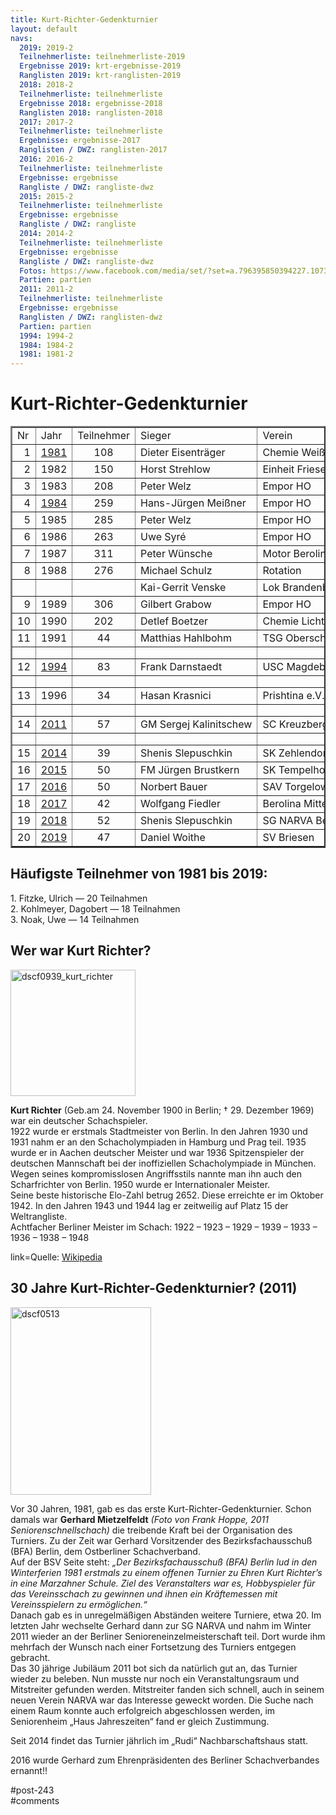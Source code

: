 ```yaml
---
title: Kurt-Richter-Gedenkturnier 
layout: default
navs:
  2019: 2019-2
  Teilnehmerliste: teilnehmerliste-2019
  Ergebnisse 2019: krt-ergebnisse-2019
  Ranglisten 2019: krt-ranglisten-2019
  2018: 2018-2
  Teilnehmerliste: teilnehmerliste
  Ergebnisse 2018: ergebnisse-2018
  Ranglisten 2018: ranglisten-2018
  2017: 2017-2
  Teilnehmerliste: teilnehmerliste
  Ergebnisse: ergebnisse-2017
  Ranglisten / DWZ: ranglisten-2017
  2016: 2016-2
  Teilnehmerliste: teilnehmerliste
  Ergebnisse: ergebnisse
  Rangliste / DWZ: rangliste-dwz
  2015: 2015-2
  Teilnehmerliste: teilnehmerliste
  Ergebnisse: ergebnisse
  Rangliste / DWZ: rangliste
  2014: 2014-2
  Teilnehmerliste: teilnehmerliste
  Ergebnisse: ergebnisse
  Rangliste / DWZ: rangliste-dwz
  Fotos: https://www.facebook.com/media/set/?set=a.796395850394227.1073741841.214119148621903&type=1
  Partien: partien
  2011: 2011-2
  Teilnehmerliste: teilnehmerliste
  Ergebnisse: ergebnisse
  Ranglisten / DWZ: ranglisten-dwz
  Partien: partien
  1994: 1994-2
  1984: 1984-2
  1981: 1981-2
---
```

<div class="post-243 page type-page status-publish hentry" id="post-243">
<h1 class="entry-title">Kurt-Richter-Gedenkturnier</h1>
<div class="entry-content">
<table border="2" width="464">
<tbody>
<tr class="xl6717289" style="height: 14.25pt;">
<td class="xl6717289" height="19" style="height: 14.25pt; width: 15pt;" width="20">Nr</td>
<td class="xl6717289" style="width: 29pt;" width="35">Jahr</td>
<td class="xl6717289" style="width: 65pt;" width="80">Teilnehmer</td>
<td class="xl6717289" style="width: 119pt;" width="158">Sieger</td>
<td class="xl6717289" style="width: 121pt;" width="161">Verein</td>
</tr>
<tr style="height: 14.25pt;">
<td align="right" class="xl1517289" height="19" style="height: 14.25pt;">1</td>
<td class="xl6717289"><a href="http://www.narva-schach.de/wordpress/kurt-richter-turnier/1981-2/">1981</a></td>
<td class="xl6717289" style="text-align: center;">108</td>
<td class="xl1517289">Dieter Eisenträger</td>
<td class="xl1517289" nowrap="nowrap">Chemie Weißensee</td>
</tr>
<tr style="height: 14.25pt;">
<td align="right" class="xl1517289" height="19" style="height: 14.25pt;">2</td>
<td class="xl6717289">1982</td>
<td class="xl6717289" style="text-align: center;">150</td>
<td class="xl1517289">Horst Strehlow</td>
<td class="xl1517289">Einheit Friesen</td>
</tr>
<tr style="height: 14.25pt;">
<td align="right" class="xl1517289" height="19" style="height: 14.25pt;">3</td>
<td class="xl6717289">1983</td>
<td class="xl6717289" style="text-align: center;">208</td>
<td class="xl1517289">Peter Welz</td>
<td class="xl1517289">Empor HO</td>
</tr>
<tr style="height: 14.25pt;">
<td align="right" class="xl1517289" height="19" style="height: 14.25pt;">4</td>
<td class="xl6717289"><a href="http://www.narva-schach.de/wordpress/kurt-richter-turnier/1984-2/">1984</a></td>
<td class="xl6717289" style="text-align: center;">259</td>
<td class="xl1517289" nowrap="nowrap">Hans-Jürgen Meißner</td>
<td class="xl1517289">Empor HO</td>
</tr>
<tr style="height: 14.25pt;">
<td align="right" class="xl1517289" height="19" style="height: 14.25pt;">5</td>
<td class="xl6717289">1985</td>
<td class="xl6717289" style="text-align: center;">285</td>
<td class="xl1517289">Peter Welz</td>
<td class="xl1517289">Empor HO</td>
</tr>
<tr style="height: 14.25pt;">
<td align="right" class="xl1517289" height="19" style="height: 14.25pt;">6</td>
<td class="xl6717289">1986</td>
<td class="xl6717289" style="text-align: center;">263</td>
<td class="xl1517289">Uwe Syré</td>
<td class="xl1517289">Empor HO</td>
</tr>
<tr style="height: 14.25pt;">
<td align="right" class="xl1517289" height="19" style="height: 14.25pt;">7</td>
<td class="xl6717289">1987</td>
<td class="xl6717289" style="text-align: center;">311</td>
<td class="xl1517289">Peter Wünsche</td>
<td class="xl1517289">Motor Berolina</td>
</tr>
<tr style="height: 14.25pt;">
<td align="right" class="xl1517289" height="19" style="height: 14.25pt;">8</td>
<td class="xl6717289">1988</td>
<td class="xl6717289" style="text-align: center;">276</td>
<td class="xl1517289">Michael Schulz</td>
<td class="xl1517289">Rotation</td>
</tr>
<tr style="height: 14.25pt;">
<td align="right" class="xl1517289" height="19" style="height: 14.25pt;"></td>
<td class="xl6717289"></td>
<td class="xl6717289" style="text-align: center;"></td>
<td class="xl1517289">Kai-Gerrit Venske</td>
<td class="xl1517289">Lok Brandenburg</td>
</tr>
<tr style="height: 14.25pt;">
<td align="right" class="xl1517289" height="19" style="height: 14.25pt;">9</td>
<td class="xl6717289">1989</td>
<td class="xl6717289" style="text-align: center;">306</td>
<td class="xl1517289">Gilbert Grabow</td>
<td class="xl1517289">Empor HO</td>
</tr>
<tr style="height: 14.25pt;">
<td align="right" class="xl1517289" height="19" style="height: 14.25pt;">10</td>
<td class="xl6717289">1990</td>
<td class="xl6717289" style="text-align: center;">202</td>
<td class="xl1517289">Detlef Boetzer</td>
<td class="xl1517289">Chemie Lichtenberg</td>
</tr>
<tr style="height: 14.25pt;">
<td align="right" class="xl1517289" height="19" style="height: 14.25pt;">11</td>
<td class="xl6717289">1991</td>
<td class="xl6717289" style="text-align: center;">44</td>
<td class="xl1517289">Matthias Hahlbohm</td>
<td class="xl1517289" nowrap="nowrap">TSG Oberschöneweide</td>
</tr>
<tr style="height: 14.25pt;">
<td class="xl1517289" height="19" style="height: 14.25pt;"></td>
<td class="xl6717289"></td>
<td class="xl6717289" style="text-align: center;"></td>
<td class="xl1517289"></td>
<td class="xl1517289"></td>
</tr>
<tr style="height: 14.25pt;">
<td align="right" class="xl1517289" height="19" style="height: 14.25pt;">12</td>
<td class="xl6717289"><a href="http://www.narva-schach.de/wordpress/kurt-richter-turnier/1994-2/">1994</a></td>
<td class="xl6717289" style="text-align: center;">83</td>
<td class="xl1517289">Frank Darnstaedt</td>
<td class="xl1517289">USC Magdeburg</td>
</tr>
<tr style="height: 14.25pt;">
<td class="xl1517289" height="19" style="height: 14.25pt;"></td>
<td class="xl6717289"></td>
<td class="xl6717289" style="text-align: center;"></td>
<td class="xl1517289"></td>
<td class="xl1517289"></td>
</tr>
<tr style="height: 14.25pt;">
<td align="right" class="xl1517289" height="19" style="height: 14.25pt;">13</td>
<td class="xl6717289">1996</td>
<td class="xl6717289" style="text-align: center;">34</td>
<td class="xl1517289">Hasan Krasnici</td>
<td class="xl1517289">Prishtina e.V.</td>
</tr>
<tr style="height: 14.25pt;">
<td class="xl1517289" height="19" style="height: 14.25pt;"></td>
<td class="xl6717289"></td>
<td class="xl6717289" style="text-align: center;"></td>
<td class="xl1517289"></td>
<td class="xl1517289"></td>
</tr>
<tr style="height: 14.25pt;">
<td align="right" class="xl1517289" height="19" style="height: 14.25pt;">14</td>
<td class="xl6717289"><a href="http://www.narva-schach.de/wordpress/2011-2/">2011</a></td>
<td class="xl6717289" style="text-align: center;">57</td>
<td class="xl1517289" nowrap="nowrap">GM Sergej Kalinitschew</td>
<td class="xl1517289">SC Kreuzberg</td>
</tr>
<tr style="height: 14.25pt;">
<td class="xl1517289" height="19" style="height: 14.25pt;"></td>
<td class="xl6717289"></td>
<td class="xl6717289" style="text-align: center;"></td>
<td class="xl1517289"></td>
<td class="xl1517289"></td>
</tr>
<tr style="height: 14.25pt;">
<td align="right" class="xl1517289" height="19" style="height: 14.25pt;">15</td>
<td class="xl6717289"><a href="http://www.narva-schach.de/wordpress/2014-2/">2014</a></td>
<td class="xl6717289" style="text-align: center;">39</td>
<td class="xl1517289">Shenis Slepuschkin</td>
<td class="xl1517289">SK Zehlendorf</td>
</tr>
<tr style="height: 14.25pt;">
<td align="right" class="xl1517289" height="19" style="height: 14.25pt;">16</td>
<td class="xl6717289"><a href="http://www.narva-schach.de/wordpress/2015-2/">2015</a></td>
<td class="xl6717289" style="text-align: center;">50</td>
<td class="xl1517289">FM Jürgen Brustkern</td>
<td class="xl1517289">SK Tempelhof</td>
</tr>
<tr style="height: 14.25pt;">
<td align="right" class="xl1517289" height="19" style="height: 14.25pt;">17</td>
<td class="xl6717289"><a href="http://www.narva-schach.de/wordpress/kurt-richter-turnier/2016-2/">2016</a></td>
<td class="xl6717289" style="text-align: center;">50</td>
<td class="xl1517289">Norbert Bauer</td>
<td class="xl1517289">SAV Torgelow</td>
</tr>
<tr style="height: 14.25pt;">
<td align="right" class="xl1517289" height="19" style="height: 14.25pt;">18</td>
<td class="xl6717289"><a href="http://www.narva-schach.de/wordpress/kurt-richter-turnier/2017-2/">2017</a></td>
<td class="xl6717289" style="text-align: center;">42</td>
<td class="xl1517289">Wolfgang Fiedler</td>
<td class="xl1517289">Berolina Mitte</td>
</tr>
<tr style="height: 14.25pt;">
<td align="right" class="xl1517289" height="19" style="height: 14.25pt;">19</td>
<td class="xl6717289"><a href="http://www.narva-schach.de/wordpress/kurt-richter-turnier/2018-2/">2018</a></td>
<td class="xl6717289" style="text-align: center;">52</td>
<td class="xl1517289">Shenis Slepuschkin</td>
<td class="xl1517289">SG NARVA Berlin</td>
</tr>
<tr style="height: 14.25pt;">
<td align="right" class="xl1517289" height="19" style="height: 14.25pt;">20</td>
<td class="xl6717289"><a href="http://www.narva-schach.de/wordpress/kurt-richter-turnier/2019-2/krt-ergebnisse-2019/">2019</a></td>
<td class="xl6717289" style="text-align: center;">47</td>
<td class="xl1517289">Daniel Woithe</td>
<td class="xl1517289">SV Briesen</td>
</tr>
<tr style="display: none;">
<td style="width: 20pt;" width="26"></td>
<td style="width: 29pt;" width="39"></td>
<td style="width: 60pt;" width="80"></td>
<td style="width: 119pt;" width="158"></td>
<td style="width: 121pt;" width="161"></td>
</tr>
</tbody>
</table>
<h2><strong>Häufigste Teilnehmer von 1981 bis 2019:</strong></h2>
<p>1. Fitzke, Ulrich — 20 Teilnahmen<br/>
2. Kohlmeyer, Dagobert — 18 Teilnahmen<br/>
3. Noak, Uwe — 14 Teilnahmen</p>
<h2><strong>Wer war Kurt Richter?</strong></h2>
<p><img alt="dscf0939_kurt_richter" class="alignnone wp-image-736 size-full" height="202" loading="lazy" src="http://www.narva-schach.de/wordpress/wp-content/uploads/2016/06/dscf0939_kurt_richter.jpg" width="200"/></p>
<p><strong>Kurt Richter</strong> (Geb.am 24. November 1900 in Berlin; † 29. Dezember 1969) war ein deutscher Schachspieler.<br/>
1922 wurde er erstmals Stadtmeister von Berlin. In den Jahren 1930 und 1931 nahm er an den Schacholympiaden in Hamburg und Prag teil. 1935 wurde er in Aachen deutscher Meister und war 1936 Spitzenspieler der deutschen Mannschaft bei der inoffiziellen Schacholympiade in München. Wegen seines kompromisslosen Angriffsstils nannte man ihn auch den Scharfrichter von Berlin. 1950 wurde er Internationaler Meister.<br/>
Seine beste historische Elo-Zahl betrug 2652. Diese erreichte er im Oktober 1942. In den Jahren 1943 und 1944 lag er zeitweilig auf Platz 15 der Weltrangliste.<br/>
Achtfacher Berliner Meister im Schach: 1922 – 1923 – 1929 – 1939 – 1933 – 1936 – 1938 – 1948</p>
<p>link=Quelle: <a href="http://de.wikipedia.org/wiki/Kurt_Richter" rel="noopener" target="_blank">Wikipedia</a></p>
<h2><strong>30 Jahre Kurt-Richter-Gedenkturnier? (2011)</strong></h2>
<p><img alt="dscf0513" class="alignnone wp-image-737 size-medium" height="300" loading="lazy" sizes="(max-width: 225px) 100vw, 225px" src="http://www.narva-schach.de/wordpress/wp-content/uploads/2016/06/dscf0513-225x300.jpg" srcset="https://www.narva-schach.de/wordpress/wp-content/uploads/2016/06/dscf0513-225x300.jpg 225w, https://www.narva-schach.de/wordpress/wp-content/uploads/2016/06/dscf0513.jpg 480w" width="225"/></p>
<p>Vor 30 Jahren, 1981, gab es das erste Kurt-Richter-Gedenkturnier. Schon damals war <strong>Gerhard Mietzelfeldt</strong><em> (Foto von Frank Hoppe, 2011 Seniorenschnellschach)</em> die treibende Kraft bei der Organisation des Turniers. Zu der Zeit war Gerhard Vorsitzender des Bezirksfachausschuß (BFA) Berlin, dem Ostberliner Schachverband.<br/>
Auf der BSV Seite steht: <em>„Der Bezirksfachausschuß (BFA) Berlin lud in den Winterferien 1981 erstmals zu einem offenen Turnier zu Ehren Kurt Richter’s in eine Marzahner Schule. Ziel des Veranstalters war es, Hobbyspieler für das Vereinsschach zu gewinnen und ihnen ein Kräftemessen mit Vereinsspielern zu ermöglichen.“</em><br/>
Danach gab es in unregelmäßigen Abständen weitere Turniere, etwa 20. Im letzten Jahr wechselte Gerhard dann zur SG NARVA und nahm im Winter 2011 wieder an der Berliner Senioreneinzelmeisterschaft teil. Dort wurde ihm mehrfach der Wunsch nach einer Fortsetzung des Turniers entgegen gebracht.<br/>
Das 30 jährige Jubiläum 2011 bot sich da natürlich gut an, das Turnier wieder zu beleben. Nun musste nur noch ein Veranstaltungsraum und Mitstreiter gefunden werden. Mitstreiter fanden sich schnell, auch in seinem neuen Verein NARVA war das Interesse geweckt worden. Die Suche nach einem Raum konnte auch erfolgreich abgeschlossen werden, im Seniorenheim „Haus Jahreszeiten“ fand er gleich Zustimmung.</p>
<p>Seit 2014 findet das Turnier jährlich im „Rudi“ Nachbarschaftshaus statt.</p>
<p>2016 wurde Gerhard zum Ehrenpräsidenten des Berliner Schachverbandes ernannt!!</p>
</div><!-- .entry-content -->
</div> #post-243 
<div id="comments">
</div> #comments 
